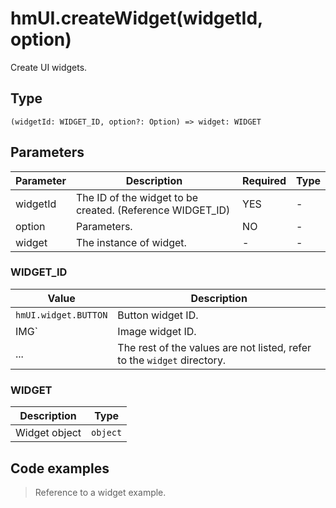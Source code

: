 
# hmUI.createWidget(widgetId, option)

Create UI widgets.

## Type[​](/docs/1.0/reference/device-app-api/hmUI/createWidget/#type "Direct link to Type")

```
(widgetId: WIDGET_ID, option?: Option) => widget: WIDGET  

```
## Parameters[​](/docs/1.0/reference/device-app-api/hmUI/createWidget/#parameters "Direct link to Parameters")

| Parameter | Description | Required | Type |
| --- | --- | --- | --- |
| widgetId | The ID of the widget to be created. (Reference WIDGET\_ID) | YES | - |
| option | Parameters. | NO | - |
| widget | The instance of widget. | - | - |

### WIDGET\_ID[​](/docs/1.0/reference/device-app-api/hmUI/createWidget/#widget_id "Direct link to WIDGET_ID")

| Value | Description |
| --- | --- |
| `hmUI.widget.BUTTON` | Button widget ID. |
| IMG` | Image widget ID. |
| ... | The rest of the values are not listed, refer to the `widget` directory. |

### WIDGET[​](/docs/1.0/reference/device-app-api/hmUI/createWidget/#widget "Direct link to WIDGET")

| Description | Type |
| --- | --- |
| Widget object | `object` |

## Code examples[​](/docs/1.0/reference/device-app-api/hmUI/createWidget/#code-examples "Direct link to Code examples")

> Reference to a widget example.

